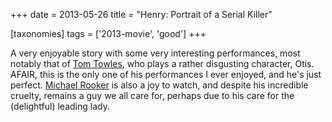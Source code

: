 +++
date = 2013-05-26
title = "Henry: Portrait of a Serial Killer"

[taxonomies]
tags = ['2013-movie', 'good']
+++

A very enjoyable story with some very interesting performances, most
notably that of [Tom Towles], who plays a rather disgusting character,
Otis. AFAIR, this is the only one of his performances I ever enjoyed,
and he\'s just perfect. [Michael Rooker] is also a joy to watch, and
despite his incredible cruelty, remains a guy we all care for, perhaps
due to his care for the (delightful) leading lady.

  [Tom Towles]: http://en.wikipedia.org/wiki/Tom_Towles
  [Michael Rooker]: http://en.wikipedia.org/wiki/Michael_Rooker

